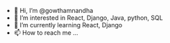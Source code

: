 - 👋 Hi, I’m @gowthamnandha
- 👀 I’m interested in React, Django, Java, python, SQL
- 🌱 I’m currently learning React, Django
- 📫 How to reach me ...

<!---
gowthamnandha/gowthamnandha is a ✨ special ✨ repository because its `README.md` (this file) appears on your GitHub profile.
You can click the Preview link to take a look at your changes.
--->
